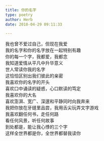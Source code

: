 ```yaml
---  
title: 你的名字  
type: poetry  
author: Herb  
date: 2018-04-29 09:11:33  

---  
```

我也曾不爱过自己，但现在我爱  
我的名字和你的名字放在一起特别有趣  
你的每一个字，我都爱，我都念  
我知道爱情从平凡中升华意义  
世人常读你我的名字  
这恰恰区别出我们彼此的亲密    
我喜欢你的名字的开头  
喜欢口中诵读的疑惑，心口默读的笃定  
我喜欢你的大名  
喜欢澎湃、宽广、深邃和平静同时向我奔来  
我把你放在牙缝里品尝，我用舌尖玩弄文字游戏    
我喜欢翻任何书，走任何路  
看任何风景，听任何故事  
到处都是，能让我心悸的三个字  
这样全世界都是你，全世界都替我读你